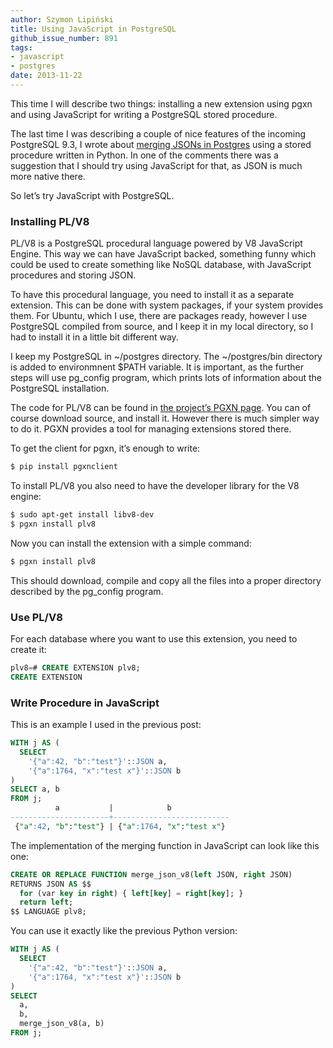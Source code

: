 ```yaml
---
author: Szymon Lipiński
title: Using JavaScript in PostgreSQL
github_issue_number: 891
tags:
- javascript
- postgres
date: 2013-11-22
---
```


This time I will describe two things: installing a new extension using pgxn and using JavaScript for writing a PostgreSQL stored procedure.

The last time I was describing a couple of nice features of the incoming PostgreSQL 9.3, I wrote about [merging JSONs in Postgres](/blog/2013/07/merging-jsons-in-postgresql/) using a stored procedure written in Python. In one of the comments there was a suggestion that I should try using JavaScript for that, as JSON is much more native there.

So let’s try JavaScript with PostgreSQL.

### Installing PL/V8

PL/V8 is a PostgreSQL procedural language powered by V8 JavaScript Engine. This way we can have JavaScript backed, something funny which could be used to create something like NoSQL database, with JavaScript procedures and storing JSON.

To have this procedural language, you need to install it as a separate extension. This can be done with system packages, if your system provides them. For Ubuntu, which I use, there are packages ready, however I use PostgreSQL compiled from source, and I keep it in my local directory, so I had to install it in a little bit different way.

I keep my PostgreSQL in ~/postgres directory. The ~/postgres/bin directory is added to environmnent $PATH variable. It is important, as the further steps will use pg_config program, which prints lots of information about the PostgreSQL installation.

The code for PL/V8 can be found in [the project’s PGXN page](https://pgxn.org/dist/plv8/). You can of course download source, and install it. However there is much simpler way to do it. PGXN provides a tool for managing extensions stored there.

To get the client for pgxn, it’s enough to write:

```bash
$ pip install pgxnclient
```

To install PL/V8 you also need to have the developer library for the V8 engine:

```bash
$ sudo apt-get install libv8-dev
$ pgxn install plv8
```

Now you can install the extension with a simple command:

```bash
$ pgxn install plv8
```

This should download, compile and copy all the files into a proper directory described by the pg_config program.

### Use PL/V8

For each database where you want to use this extension, you need to create it:

```sql
plv8=# CREATE EXTENSION plv8;
CREATE EXTENSION
```

### Write Procedure in JavaScript

This is an example I used in the previous post:

```sql
WITH j AS (
  SELECT
    '{"a":42, "b":"test"}'::JSON a,
    '{"a":1764, "x":"test x"}'::JSON b
)
SELECT a, b
FROM j;
          a           |            b
----------------------+--------------------------
 {"a":42, "b":"test"} | {"a":1764, "x":"test x"}
```

The implementation of the merging function in JavaScript can look like this one:

```sql
CREATE OR REPLACE FUNCTION merge_json_v8(left JSON, right JSON)
RETURNS JSON AS $$
  for (var key in right) { left[key] = right[key]; }
  return left;
$$ LANGUAGE plv8;
```

You can use it exactly like the previous Python version:

```sql
WITH j AS (
  SELECT
    '{"a":42, "b":"test"}'::JSON a,
    '{"a":1764, "x":"test x"}'::JSON b
)
SELECT
  a,
  b,
  merge_json_v8(a, b)
FROM j;
```
